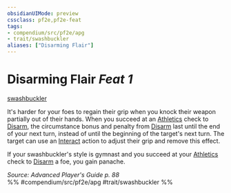 ```yaml
---
obsidianUIMode: preview
cssclass: pf2e,pf2e-feat
tags:
- compendium/src/pf2e/apg
- trait/swashbuckler
aliases: ["Disarming Flair"]
---
```

# Disarming Flair  *Feat 1*  
[swashbuckler](rules/traits/swashbuckler-apg.md "Swashbuckler Class Trait")  


It's harder for your foes to regain their grip when you knock their weapon partially out of their hands. When you succeed at an [Athletics](compendium/skills.md#Athletics) check to [Disarm](rules/actions/disarm.md), the circumstance bonus and penalty from [Disarm](rules/actions/disarm.md) last until the end of your next turn, instead of until the beginning of the target's next turn. The target can use an [Interact](rules/actions/interact.md) action to adjust their grip and remove this effect.

If your swashbuckler's style is gymnast and you succeed at your [Athletics](compendium/skills.md#Athletics) check to [Disarm](rules/actions/disarm.md) a foe, you gain panache.

*Source: Advanced Player's Guide p. 88*  
%% #compendium/src/pf2e/apg #trait/swashbuckler %%